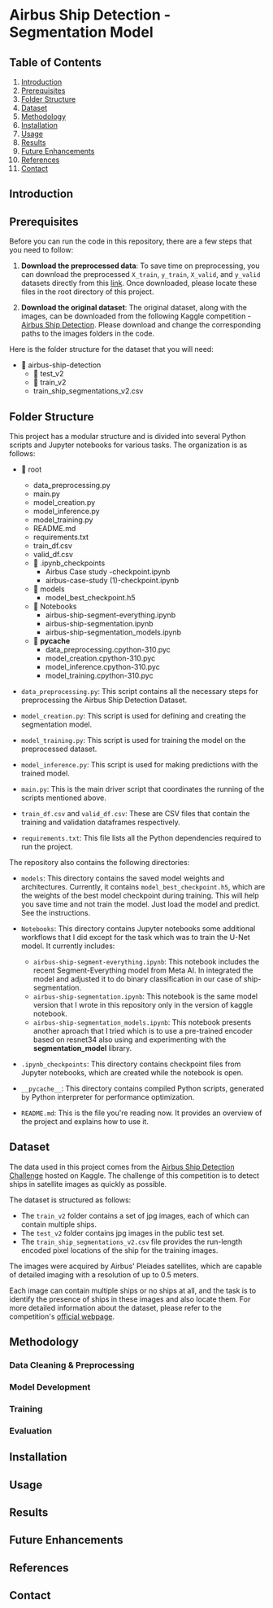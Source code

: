 # Airbus Ship Detection - Segmentation Model

## Table of Contents
1. [Introduction](#introduction)
2. [Prerequisites](#prerequisites)
3. [Folder Structure](#folder-structure) 
4. [Dataset](#dataset)
5. [Methodology](#methodology)
6. [Installation](#installation)
7. [Usage](#usage)
8. [Results](#results)
9. [Future Enhancements](#future-enhancements)
10. [References](#references)
11. [Contact](#contact)

## Introduction
<!-- Write about your project, why you chose it, and what problem it solves -->

## Prerequisites 

Before you can run the code in this repository, there are a few steps that you need to follow:

1. **Download the preprocessed data**: To save time on preprocessing, you can download the preprocessed `X_train`, `y_train`, `X_valid`, and `y_valid` datasets directly from this [link](https://drive.google.com/file/d/1bEcS5kJSgKq3-Xg4FpWQAfjKK3z1S3sR/view?usp=sharing). Once downloaded, please locate these files in the root directory of this project.

2. **Download the original dataset**: The original dataset, along with the images, can be downloaded from the following Kaggle competition - [Airbus Ship Detection](https://www.kaggle.com/c/airbus-ship-detection/data). Please download and change the corresponding paths to the images folders in the code. 

Here is the folder structure for the dataset that you will need:

- 📁 airbus-ship-detection
  - 📁 test_v2
  - 📁 train_v2
  - train_ship_segmentations_v2.csv


## Folder Structure

This project has a modular structure and is divided into several Python scripts and Jupyter notebooks for various tasks. The organization is as follows:

- 📁 root
  - data_preprocessing.py
  - main.py
  - model_creation.py
  - model_inference.py
  - model_training.py
  - README.md
  - requirements.txt
  - train_df.csv
  - valid_df.csv
  - 📁 .ipynb_checkpoints
    - Airbus Case study -checkpoint.ipynb
    - airbus-case-study (1)-checkpoint.ipynb
  - 📁 models
    - model_best_checkpoint.h5
  - 📁 Notebooks
    - airbus-ship-segment-everything.ipynb
    - airbus-ship-segmentation.ipynb
    - airbus-ship-segmentation_models.ipynb
  - 📁 __pycache__
    - data_preprocessing.cpython-310.pyc
    - model_creation.cpython-310.pyc
    - model_inference.cpython-310.pyc
    - model_training.cpython-310.pyc


- `data_preprocessing.py`: This script contains all the necessary steps for preprocessing the Airbus Ship Detection Dataset. 

- `model_creation.py`: This script is used for defining and creating the segmentation model.

- `model_training.py`: This script is used for training the model on the preprocessed dataset.

- `model_inference.py`: This script is used for making predictions with the trained model.

- `main.py`: This is the main driver script that coordinates the running of the scripts mentioned above.

- `train_df.csv` and `valid_df.csv`: These are CSV files that contain the training and validation dataframes respectively.

- `requirements.txt`: This file lists all the Python dependencies required to run the project.

The repository also contains the following directories:

- `models`: This directory contains the saved model weights and architectures. Currently, it contains `model_best_checkpoint.h5`, which are the weights of the best model checkpoint during training. This will help you save time and not train the model. Just load the model and predict. See the instructions.

- `Notebooks`: This directory contains Jupyter notebooks some additional workflows that I did except for the task which was to train the U-Net model. It currently includes:
    - `airbus-ship-segment-everything.ipynb`: This notebook includes the recent Segment-Everything model from Meta AI. In integrated the model and adjusted it to do binary classification in our case of ship-segmentation.
    - `airbus-ship-segmentation.ipynb`: This notebook is the same model version that I wrote in this repository only in the version of kaggle notebook.
    - `airbus-ship-segmentation_models.ipynb`: This notebook presents another aproach that I tried which is to use a pre-trained encoder based on resnet34 also using and experimenting with the **segmentation_model** library.
  
- `.ipynb_checkpoints`: This directory contains checkpoint files from Jupyter notebooks, which are created while the notebook is open. 

- `__pycache__`: This directory contains compiled Python scripts, generated by Python interpreter for performance optimization.

- `README.md`: This is the file you're reading now. It provides an overview of the project and explains how to use it.


## Dataset

The data used in this project comes from the [Airbus Ship Detection Challenge](https://www.kaggle.com/c/airbus-ship-detection/data) hosted on Kaggle. The challenge of this competition is to detect ships in satellite images as quickly as possible.

The dataset is structured as follows:

- The `train_v2` folder contains a set of jpg images, each of which can contain multiple ships. 
- The `test_v2` folder contains jpg images in the public test set.
- The `train_ship_segmentations_v2.csv` file provides the run-length encoded pixel locations of the ship for the training images. 

The images were acquired by Airbus' Pleiades satellites, which are capable of detailed imaging with a resolution of up to 0.5 meters.

Each image can contain multiple ships or no ships at all, and the task is to identify the presence of ships in these images and also locate them. For more detailed information about the dataset, please refer to the competition's [official webpage](https://www.kaggle.com/c/airbus-ship-detection/data).


## Methodology
<!-- Step-by-step description of your methods -->

### Data Cleaning & Preprocessing
<!-- Details about the preprocessing steps and any transformations done on the data -->

### Model Development
<!-- Details about the model used, why it was chosen, and how it was implemented -->

### Training
<!-- Details about how the model was trained, what kind of split was used for the training and validation sets -->

### Evaluation
<!-- Details about how the model's performance was evaluated -->

## Installation
<!-- Instructions for setting up and installing your project -->

## Usage
<!-- Instructions on how to use your code, run the scripts -->

## Results
<!-- Explanation of the results -->

## Future Enhancements
<!-- Any improvements that can be done or features that can be added in the future -->

## References
<!-- List of resources and references used in your project -->

## Contact
<!-- Your contact information -->

